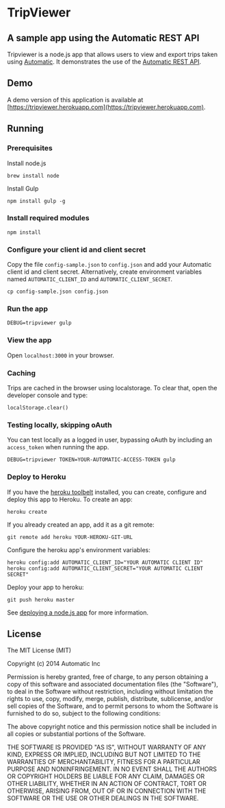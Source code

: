 # TripViewer

## A sample app using the Automatic REST API

Tripviewer is a node.js app that allows users to view and export trips taken using [Automatic](http://automatic.com).  It demonstrates the use of the [Automatic REST API](http://developer.automatic.com).

## Demo

A demo version of this application is available at [https://tripviewer.herokuapp.com](https://tripviewer.herokuapp.com).

## Running


### Prerequisites

Install node.js

    brew install node

Install Gulp

    npm install gulp -g

### Install required modules

    npm install

### Configure your client id and client secret

Copy the file `config-sample.json` to `config.json` and add your Automatic client id and client secret.  Alternatively, create environment variables named `AUTOMATIC_CLIENT_ID` and `AUTOMATIC_CLIENT_SECRET`.

    cp config-sample.json config.json

### Run the app

    DEBUG=tripviewer gulp

### View the app

Open `localhost:3000` in your browser.

### Caching

Trips are cached in the browser using localstorage. To clear that, open the developer console and type:

    localStorage.clear()

### Testing locally, skipping oAuth

You can test locally as a logged in user, bypassing oAuth by including an `access_token` when running the app.

    DEBUG=tripviewer TOKEN=YOUR-AUTOMATIC-ACCESS-TOKEN gulp

### Deploy to Heroku

If you have the [heroku toolbelt](https://toolbelt.heroku.com/) installed, you can create, configure and deploy this app to Heroku.  To create an app:

    heroku create

If you already created an app, add it as a git remote:

    git remote add heroku YOUR-HEROKU-GIT-URL

Configure the heroku app's environment variables:

    heroku config:add AUTOMATIC_CLIENT_ID="YOUR AUTOMATIC CLIENT ID"
    heroku config:add AUTOMATIC_CLIENT_SECRET="YOUR AUTOMATIC CLIENT SECRET"

Deploy your app to heroku:

    git push heroku master

See [deploying a node.js app](https://devcenter.heroku.com/articles/getting-started-with-nodejs#introduction) for more information.

## License

The MIT License (MIT)

Copyright (c) 2014 Automatic Inc

Permission is hereby granted, free of charge, to any person obtaining a copy
of this software and associated documentation files (the "Software"), to deal
in the Software without restriction, including without limitation the rights
to use, copy, modify, merge, publish, distribute, sublicense, and/or sell
copies of the Software, and to permit persons to whom the Software is
furnished to do so, subject to the following conditions:

The above copyright notice and this permission notice shall be included in
all copies or substantial portions of the Software.

THE SOFTWARE IS PROVIDED "AS IS", WITHOUT WARRANTY OF ANY KIND, EXPRESS OR
IMPLIED, INCLUDING BUT NOT LIMITED TO THE WARRANTIES OF MERCHANTABILITY,
FITNESS FOR A PARTICULAR PURPOSE AND NONINFRINGEMENT. IN NO EVENT SHALL THE
AUTHORS OR COPYRIGHT HOLDERS BE LIABLE FOR ANY CLAIM, DAMAGES OR OTHER
LIABILITY, WHETHER IN AN ACTION OF CONTRACT, TORT OR OTHERWISE, ARISING FROM,
OUT OF OR IN CONNECTION WITH THE SOFTWARE OR THE USE OR OTHER DEALINGS IN
THE SOFTWARE.
